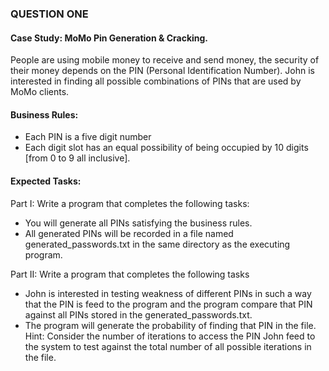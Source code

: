 ### QUESTION ONE
#### Case Study: MoMo Pin Generation & Cracking.
People are using mobile money to receive and send money, the security of their money depends on the PIN (Personal Identification Number). John is interested in finding all possible combinations of PINs that are used by MoMo clients. 

#### Business Rules:
- Each PIN is a five digit number
- Each digit slot has an equal possibility of being occupied by 10 digits [from 0 to 9 all inclusive].

#### Expected Tasks:
Part I: Write a program that completes the following tasks:
- You will generate all PINs satisfying the business rules.
- All generated PINs will be recorded in a file named generated_passwords.txt in the same directory as the executing program.

Part II: Write a program that completes the following tasks
- John is interested in testing weakness of different PINs in such a way that the PIN is feed to the program and the program compare that PIN against all PINs stored in the generated_passwords.txt.
- The program will generate the probability of finding that PIN in the file. Hint: Consider the number of iterations to access the PIN John feed to the system to test against the total number of all possible iterations in the file.
